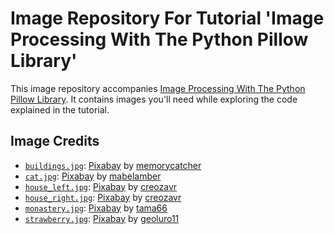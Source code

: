 # Image Repository For Tutorial 'Image Processing With The Python Pillow Library'

This image repository accompanies [Image Processing With The Python Pillow Library](https://realpython.com/image-processing-with-the-python-pillow-library/). It contains images you'll need while exploring the code explained in the tutorial.

## Image Credits

- [`buildings.jpg`](buildings.jpg): [Pixabay](https://pixabay.com/photos/buildings-amsterdam-historic-6778915/) by [memorycatcher](https://pixabay.com/users/memorycatcher-168384/)
- [`cat.jpg`](cat.jpg): [Pixabay](https://pixabay.com/photos/cat-pet-feline-animal-fur-3591348/) by [mabelamber](https://pixabay.com/users/mabelamber-1377835/)
- [`house_left.jpg`](house_left.jpg): [Pixabay](https://pixabay.com/vectors/house-houses-spot-the-difference-3208132/) by [creozavr](https://pixabay.com/users/creozavr-2567670/)
- [`house_right.jpg`](house_right.jpg): [Pixabay](https://pixabay.com/vectors/house-houses-spot-the-difference-3208132/) by [creozavr](https://pixabay.com/users/creozavr-2567670/)
- [`monastery.jpg`](monastery.jpg): [Pixabay](https://pixabay.com/photos/monastery-vault-cloister-columns-6560623/) by [tama66](https://pixabay.com/users/tama66-1032521/)
- [`strawberry.jpg`](strawberry.jpg): [Pixabay](https://pixabay.com/photos/strawberry-fruit-food-fresh-6648685/) by [geoluro11](https://pixabay.com/users/geoluro11-15863448/)
